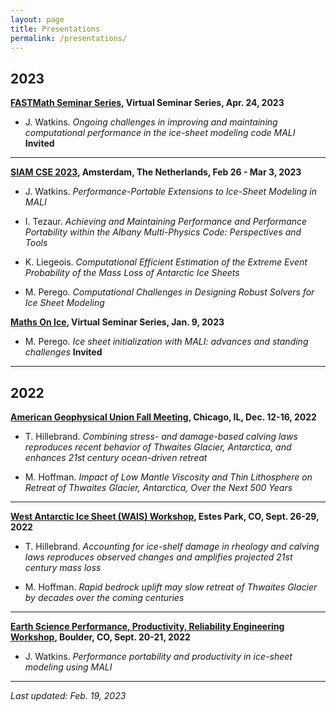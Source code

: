 ```yaml
---
layout: page
title: Presentations
permalink: /presentations/
---
```

## 2023

**[FASTMath Seminar Series](https://www.scidac5-fastmath.lbl.gov/fastmath-seminar-series), Virtual Seminar Series, Apr. 24, 2023**

* J. Watkins. *Ongoing challenges in improving and maintaining computational performance in the ice-sheet modeling code MALI* **Invited**

---

**[SIAM CSE 2023](https://www.siam.org/conferences/cm/conference/cse23), Amsterdam, The Netherlands, Feb 26 - Mar 3, 2023**

* J. Watkins. *Performance-Portable Extensions to Ice-Sheet Modeling in MALI*

* I. Tezaur. *Achieving and Maintaining Performance and Performance Portability within the Albany Multi-Physics Code: Perspectives and Tools*

* K. Liegeois. *Computational Efficient Estimation of the Extreme Event Probability of the Mass Loss of Antarctic Ice Sheets* 

* M. Perego. *Computational Challenges in Designing Robust Solvers for Ice Sheet Modeling* 

**[Maths On Ice](https://twitter.com/icemaths), Virtual Seminar Series, Jan. 9, 2023**

* M. Perego. *Ice sheet initialization with MALI: advances and standing challenges* **Invited**

---

## 2022

**[American Geophysical Union Fall Meeting](https://www.agu.org/Fall-Meeting-2022), Chicago, IL, Dec. 12-16, 2022**

* T. Hillebrand. *Combining stress- and damage-based calving laws reproduces recent behavior of Thwaites Glacier, Antarctica, and enhances 21st century ocean-driven retreat*

* M. Hoffman. *Impact of Low Mantle Viscosity and Thin Lithosphere on Retreat of Thwaites Glacier, Antarctica, Over the Next 500 Years*

---

**[West Antarctic Ice Sheet (WAIS) Workshop](https://www.waisworkshop.org/2022-wais-workshop), Estes Park, CO, Sept. 26-29, 2022**

* T. Hillebrand. *Accounting for ice-shelf damage in rheology and calving laws reproduces observed changes and amplifies projected 21st century mass loss*

* M. Hoffman. *Rapid bedrock uplift may slow retreat of Thwaites Glacier by decades over the coming centuries*

---

**[Earth Science Performance, Productivity, Reliability Engineering Workshop](https://www2.cisl.ucar.edu/events/esppre-workshop), Boulder, CO, Sept. 20-21, 2022**

* J. Watkins. *Performance portability and productivity in ice-sheet modeling using MALI*

---

*Last updated: Feb. 19, 2023*


